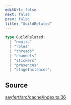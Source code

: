 ```yaml
---
editUrl: false
next: false
prev: false
title: "GuildRelated"
---
```


```ts
type GuildRelated: 
  | "emojis"
  | "roles"
  | "threads"
  | "channels"
  | "stickers"
  | "presences"
  | "stageInstances";
```

## Source

[seyfert/src/cache/index.ts:36](https://github.com/potoland/potocuit/blob/c4fb0c1/src/cache/index.ts#L36)
